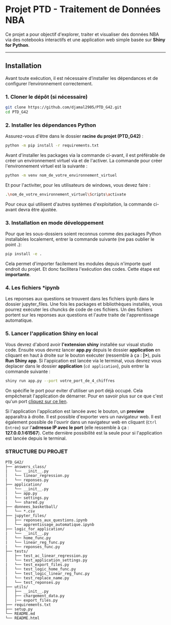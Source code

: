 # Projet PTD - Traitement de Données NBA

Ce projet a pour objectif d'explorer, traiter et visualiser des données NBA via des notebooks interactifs et une application web simple basée sur **Shiny for Python**.

---

## Installation

Avant toute exécution, il est nécessaire d’installer les dépendances et de configurer l’environnement correctement.

### 1. Cloner le dépôt (si nécessaire)

```bash
git clone https://github.com/djamal2905/PTD_G42.git
cd PTD_G42
```

### 2. Installer les dépendances Python

Assurez-vous d'être dans le dossier **racine du projet (PTD_G42)** :

```bash
python -m pip install -r requirements.txt
```

Avant d'installer les packages via la commande ci-avant, il est préférable de créer un environnement virtuel via et de l'activer. La commande pour créer l'environnement virtuel est la suivante :

```bash
python -m venv nom_de_votre_environnement_virtuel
```

Et pour l'activiter, pour les utilisateurs de windows, vous devez faire :

```bash
.\nom_de_votre_environnement_virtuel\Scripts\activate
```

Pour ceux qui utilisent d'autres systèmes d'exploitation, la commande ci-avant devra être ajustée.

### 3. Installation en mode développement

Pour que les sous-dossiers soient reconnus comme des packages Python installables localement, entrer la commande suivante (ne pas oublier le point **.**):

```bash
pip install -e .
```

Cela permet d'importer facilement les modules depuis n'importe quel endroit du projet. Et donc facilitera l'exécution des codes. Cette étape est **importante**.

### 4. Les fichiers *ipynb

Les reponses aux questions se trouvent dans les fichiers ipynb dans le dossier jupyter_files. Une fois les packages et bibliothèques installés, vous pourrez exécuter les chuncks de code de ces fichiers. Un des fichiers portent sur les reponses aux questions et l'autre traite de l'apprentissage automatique.

### 5. Lancer l'application Shiny en local

Vous devrez d'abord avoir **l'extension shiny** installée sur visual studio code. Ensuite vous devrez lancer **app.py** depuis le dossier **application** en cliquant en haut à droite sur le bouton exécuter (ressemble à ça : **|>**), puis **Run Shiny app**.
Si l'appication est lancée via le terminal, vous devrez vous deplacer dans le dossier **application** (`cd application`), puis entrer la commande suivante :

```bash
shiny run app.py --port votre_port_de_4_chiffres
```

On spécifie le port pour eviter d'utiliser un port déjà occupé. Cela empêcherait l'application de démarrer. Pour en savoir plus sur ce que c'est qu'un port [cliquez sur ce lien](https://surfshark.com/fr/blog/quel-est-mon-port).

Si l'application l'application est lancée avec le bouton, un **preview** apparaîtra à droite. Il est possible d'exporter vers un navigateur web. Il est également possible de l'ouvrir dans un navigateur web en cliquant (`Ctrl Entrée`) sur l'**adrresse IP avec le port** (elle ressemble à ça : **127.0.0.1:61567**). Cette dernière possibilité est la seule pour si l'application est lancée depuis le terminal.

### STRUCTURE DU PROJET

```rmd
PTD_G42/
├── answers_class/
|   └── __init__.py
│   └── linear_regression.py
|   └── reponses.py
├── application/
|   └── __init__.py
│   └── app.py
|   └── settings.py
|   └── shared.py
├── donnees_basketball/
|   └── *.csv
├── jupyter_files/
│   ├── reponses_aux_questions.ipynb
│   └── apprentissage_automatique.ipynb
├── logic_for_application/
|   └── __init__.py
│   └── home_func.py
|   └── linear_reg_func.py
|   └── reponses_func.py
├── tests/
│   ├── test_ac_linear_regression.py
│   └── test_application_settings.py
|   └── test_export_files.py
│   └── test_logic_home_func.py
│   └── test_logic_linear_reg_func.py
|   └── test_replace_name.py
│   └── test_reponses.py
├── utils/
│   ├── __init__.py
│   ├── chargement_data.py
│   |── export_files.py
├── requirements.txt
├── setup.py
└── README.md
└── README.html
```
